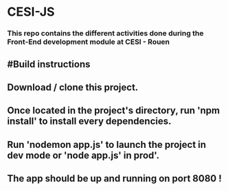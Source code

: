 # CESI-JS
### This repo contains the different activities done during the Front-End development module at CESI - Rouen
#Build instructions
---
Download / clone this project.
---
Once located in the project's directory, run 'npm install' to install every dependencies.
---
Run 'nodemon app.js' to launch the project in dev mode or 'node app.js' in prod'.
---
The app should be up and running on port 8080 !
---

